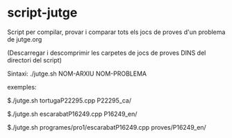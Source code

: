 # script-jutge
Script per compilar, provar i comparar tots els jocs de proves d'un problema de jutge.org

(Descarregar i descomprimir les carpetes de jocs de proves DINS del directori del script)

Sintaxi:
./jutge.sh NOM-ARXIU NOM-PROBLEMA

exemples:

  $./jutge.sh tortugaP22295.cpp P22295_ca/

  $./jutge.sh escarabatP16249.cpp P16249_en/

  $./jutge.sh programes/pro1/escarabatP16249.cpp proves/P16249_en/

